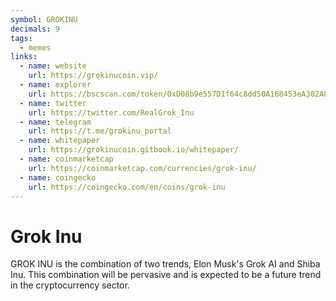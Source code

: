 ```yaml
---
symbol: GROKINU
decimals: 9
tags:
  - memes
links:
  - name: website
    url: https://grokinucoin.vip/
  - name: explorer
    url: https://bscscan.com/token/0xD08b9e557D1f64c8dd50A168453eA302A83E47FC
  - name: twitter
    url: https://twitter.com/RealGrok_Inu
  - name: telegram
    url: https://t.me/grokinu_portal
  - name: whitepaper
    url: https://grokinucoin.gitbook.io/whitepaper/
  - name: coinmarketcap
    url: https://coinmarketcap.com/currencies/grok-inu/
  - name: coingecko
    url: https://coingecko.com/en/coins/grok-inu
---
```


# Grok Inu

GROK INU is the combination of two trends, Elon Musk's Grok AI and Shiba Inu. This combination will be pervasive and is expected to be a future trend in the cryptocurrency sector.
